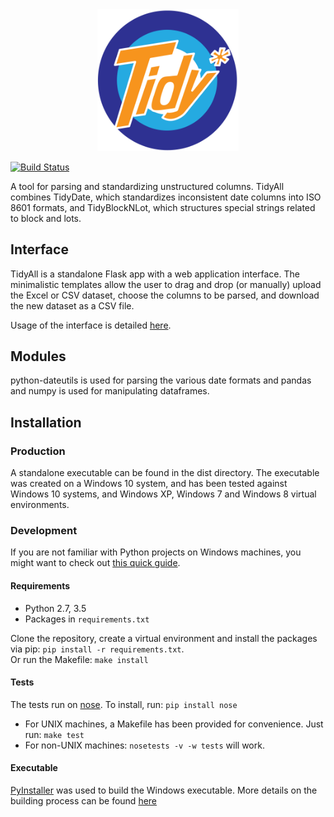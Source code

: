 <div align="center">
  <img src="https://raw.githubusercontent.com/BNIA/tidyall/master/src/frontend/static/img/logo.png" width="45%">
</div>


[![Build Status](https://travis-ci.org/BNIA/tidyall.svg?branch=master)](https://travis-ci.org/BNIA/tidyall)

A tool for parsing and standardizing unstructured columns. TidyAll combines TidyDate, which standardizes inconsistent date columns into ISO 8601 formats, and TidyBlockNLot, which structures special strings related to block and lots.


## Interface

TidyAll is a standalone Flask app with a web application interface. The minimalistic templates allow the user to drag and drop (or manually) upload the Excel or CSV dataset, choose the columns to be parsed, and download the new dataset as a CSV file.

Usage of the interface is detailed [here](https://github.com/BNIA/tidydate/docs/usage.md).


## Modules

python-dateutils is used for parsing the various date formats and pandas and numpy is used for manipulating dataframes.


## Installation

### Production

A standalone executable can be found in the dist directory. The executable was created on a Windows 10 system, and has been tested against Windows 10 systems, and Windows XP, Windows 7 and Windows 8 virtual environments.


### Development

If you are not familiar with Python projects on Windows machines, you might want to check out [this quick guide](https://github.com/BNIA/Close-Crawl/blob/master/docs/windows-dev-setup.md).

#### Requirements

- Python 2.7, 3.5
- Packages in `requirements.txt`

Clone the repository, create a virtual environment and install the packages via pip: `pip install -r requirements.txt`.<br>
Or run the Makefile: `make install`

#### Tests

The tests run on [nose](http://nose.readthedocs.io/en/latest/). To install, run: `pip install nose`
- For UNIX machines, a Makefile has been provided for convenience. Just run: `make test`
- For non-UNIX machines: `nosetests -v -w tests` will work.

#### Executable

[PyInstaller](http://www.pyinstaller.org/) was used to build the Windows executable. More details on the building process can be found [here](https://github.com/BNIA/tidydate/blob/master/dist/README.md)
